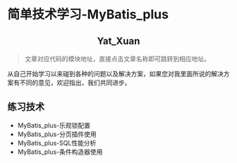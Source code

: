 # 简单技术学习-MyBatis_plus

<h2 align="center">Yat_Xuan</h2>

> 文章对应代码的模块地址，直接点击文章名称即可跳转到相应地址。

从自己开始学习以来碰到各种的问题以及解决方案，如果您对我里面所说的解决方案有不同的意见，欢迎指出，我们共同进步。

## 练习技术

* MyBatis_plus-乐观锁配置
* MyBatis_plus-分页插件使用
* MyBatis_plus-SQL性能分析
* MyBatis_plus-条件构造器使用
   
